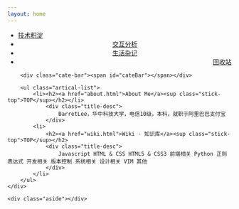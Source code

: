 ```yaml
---
layout: home
---
```


<div class="index-content opinion">
    <div class="section">
        <ul class="artical-cate">
            <li><a href="/"><span>技术积淀</span></a></li>
            <li style="text-align:center"><a href="/opinion"><span>交互分析</span></a></li>
            <li style="text-align:center"><a href="/life"><span>生活杂记</span></a></li>
            <li class="on" style="text-align:right"><a href="/trash"><span>回收站</span></a></li>
        </ul>

        <div class="cate-bar"><span id="cateBar"></span></div>

        <ul class="artical-list">
            <li><h2><a href="about.html">About Me</a><sup class="stick-top">TOP</sup></h2></li>
                <div class="title-desc">
                    BarretLee，华中科技大学，电信10级，本科，就职于阿里巴巴支付宝
                </div>
            <li>
                <h2><a href="wiki.html">Wiki - 知识库</a><sup class="stick-top">TOP</sup></h2>
                <div class="title-desc">
                    Javascript HTML & CSS HTML5 & CSS3 前端相关 Python 正则表达式 开发相关 版本控制 系统相关 设计相关 VIM 其他
                </div>
            </li>
        </ul>
    </div>

    <div class="aside"></div>
</div>
